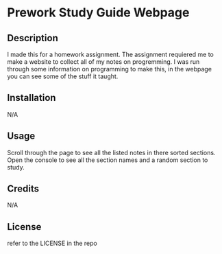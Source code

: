 # Prework Study Guide Webpage

## Description

I made this for a homework assignment. The assignment requiered me to make a website to collect all of my notes on progremming. I was run through some information on programming to make this, in the webpage you can see some of the stuff it taught.

## Installation

N/A

## Usage

Scroll through the page to see all the listed notes in there sorted sections. Open the console to see all the section names and a random section to study.

## Credits

N/A

## License

refer to the LICENSE in the repo
